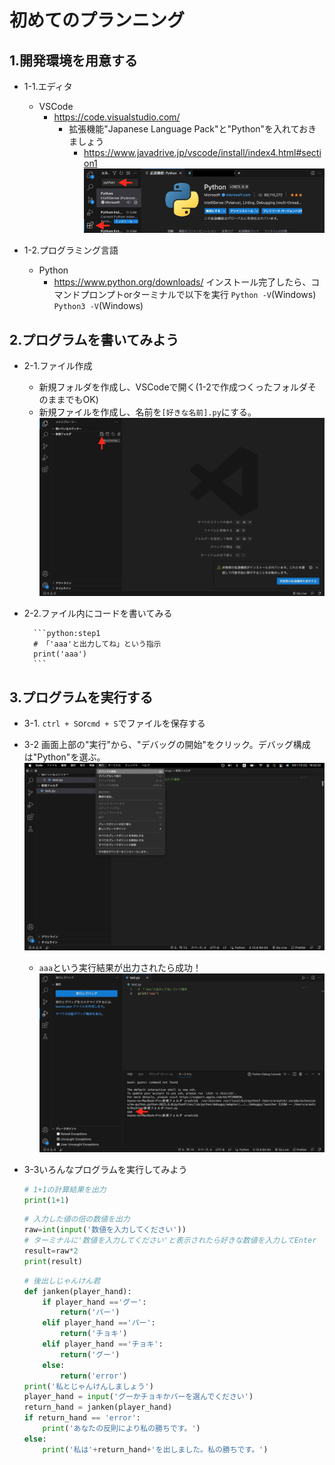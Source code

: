 # 初めてのプランニング
## 1.開発環境を用意する
* 1-1.エディタ
    * VSCode
        * https://code.visualstudio.com/    
            * 拡張機能"Japanese Language Pack"と"Python"を入れておきましょう
                * https://www.javadrive.jp/vscode/install/index4.html#section1
                ![vscode_python](images/vscode_python.jpg)

* 1-2.プログラミング言語
    * Python
        * https://www.python.org/downloads/
        インストール完了したら、コマンドプロンプトorターミナルで以下を実行
        `Python -V`(Windows)
        `Python3 -V`(Windows)

## 2.プログラムを書いてみよう
* 2-1.ファイル作成
    * 新規フォルダを作成し、VSCodeで開く(1-2で作成つくったフォルダそのままでもOK)
    * 新規ファイルを作成し、名前を`[好きな名前].py`にする。
    ![vscode_newfile](images/vscode_newfile.jpg)
* 2-2.ファイル内にコードを書いてみる

        ```python:step1
        # 「'aaa'と出力してね」という指示
        print('aaa')
        ```

## 3.プログラムを実行する
* 3-1. `ctrl + S`or`cmd + S`でファイルを保存する
* 3-2 画面上部の"実行"から、"デバッグの開始"をクリック。デバッグ構成は"Python"を選ぶ。
    ![vscode_run](images/vscode_run.jpg)
    * `aaa`という実行結果が出力されたら成功！
    ![vscode_result](images/vscode_result.jpg)

* 3-3いろんなプログラムを実行してみよう
    ```python:step2.py
    # 1+1の計算結果を出力
    print(1+1)
    ```

    ```python:step3.py
    # 入力した値の倍の数値を出力
    raw=int(input('数値を入力してください'))
    # ターミナルに'数値を入力してください'と表示されたら好きな数値を入力してEnter
    result=raw*2
    print(result)
    ```

    ```python:step4.py
    # 後出しじゃんけん君
    def janken(player_hand):
        if player_hand =='グー':
            return('パー')
        elif player_hand =='パー':
            return('チョキ')
        elif player_hand =='チョキ':
            return('グー')
        else:
            return('error')
    print('私とじゃんけんしましょう')
    player_hand = input('グーかチョキかパーを選んでください')
    return_hand = janken(player_hand)
    if return_hand == 'error':
        print('あなたの反則により私の勝ちです。')
    else:
        print('私は'+return_hand+'を出しました。私の勝ちです。')
    ```